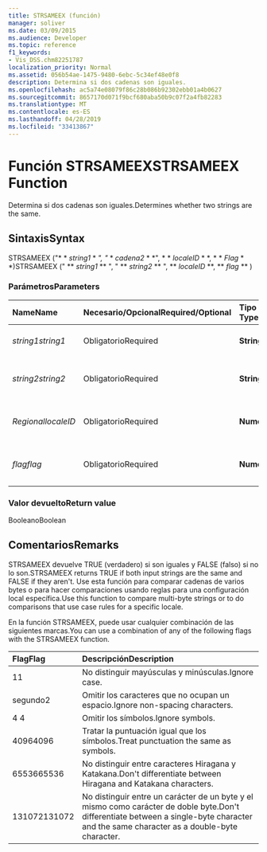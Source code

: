 ```yaml
---
title: STRSAMEEX (función)
manager: soliver
ms.date: 03/09/2015
ms.audience: Developer
ms.topic: reference
f1_keywords:
- Vis_DSS.chm82251787
localization_priority: Normal
ms.assetid: 056b54ae-1475-9480-6ebc-5c34ef48e0f8
description: Determina si dos cadenas son iguales.
ms.openlocfilehash: ac5a74e08079f86c28b086b92302ebb01a4b0627
ms.sourcegitcommit: 8657170d071f9bcf680aba50b9c07f2a4fb82283
ms.translationtype: MT
ms.contentlocale: es-ES
ms.lasthandoff: 04/28/2019
ms.locfileid: "33413867"
---
```

# <a name="strsameex-function"></a><span data-ttu-id="f2f1d-103">Función STRSAMEEX</span><span class="sxs-lookup"><span data-stu-id="f2f1d-103">STRSAMEEX Function</span></span>

<span data-ttu-id="f2f1d-104">Determina si dos cadenas son iguales.</span><span class="sxs-lookup"><span data-stu-id="f2f1d-104">Determines whether two strings are the same.</span></span>
  
## <a name="syntax"></a><span data-ttu-id="f2f1d-105">Sintaxis</span><span class="sxs-lookup"><span data-stu-id="f2f1d-105">Syntax</span></span>

<span data-ttu-id="f2f1d-106">STRSAMEEX ("\* \* *string1* \* *", "* \* *cadena2* \* \*", \* \* *localeID* \* \*, \* \* *Flag* \* \*)</span><span class="sxs-lookup"><span data-stu-id="f2f1d-106">STRSAMEEX (" \*\* *string1* \*\* ", " \*\* *string2* \*\* ", \*\* *localeID* \*\*, \*\* *flag* \*\* )</span></span> 
  
### <a name="parameters"></a><span data-ttu-id="f2f1d-107">Parámetros</span><span class="sxs-lookup"><span data-stu-id="f2f1d-107">Parameters</span></span>

|<span data-ttu-id="f2f1d-108">**Name**</span><span class="sxs-lookup"><span data-stu-id="f2f1d-108">**Name**</span></span>|<span data-ttu-id="f2f1d-109">**Necesario/Opcional**</span><span class="sxs-lookup"><span data-stu-id="f2f1d-109">**Required/Optional**</span></span>|<span data-ttu-id="f2f1d-110">**Tipo de datos**</span><span class="sxs-lookup"><span data-stu-id="f2f1d-110">**Data Type**</span></span>|<span data-ttu-id="f2f1d-111">**Descripción**</span><span class="sxs-lookup"><span data-stu-id="f2f1d-111">**Description**</span></span>|
|:-----|:-----|:-----|:-----|
| <span data-ttu-id="f2f1d-112">_string1_</span><span class="sxs-lookup"><span data-stu-id="f2f1d-112">_string1_</span></span> <br/> |<span data-ttu-id="f2f1d-113">Obligatorio</span><span class="sxs-lookup"><span data-stu-id="f2f1d-113">Required</span></span>  <br/> |<span data-ttu-id="f2f1d-114">**String**</span><span class="sxs-lookup"><span data-stu-id="f2f1d-114">**String**</span></span> <br/> |<span data-ttu-id="f2f1d-115">La primera cadena de la comparación.</span><span class="sxs-lookup"><span data-stu-id="f2f1d-115">The first string to compare.</span></span>  <br/> |
| <span data-ttu-id="f2f1d-116">_string2_</span><span class="sxs-lookup"><span data-stu-id="f2f1d-116">_string2_</span></span> <br/> |<span data-ttu-id="f2f1d-117">Obligatorio</span><span class="sxs-lookup"><span data-stu-id="f2f1d-117">Required</span></span>  <br/> |<span data-ttu-id="f2f1d-118">**String**</span><span class="sxs-lookup"><span data-stu-id="f2f1d-118">**String**</span></span> <br/> | <span data-ttu-id="f2f1d-119">La segunda cadena de la comparación.</span><span class="sxs-lookup"><span data-stu-id="f2f1d-119">The second string to compare.</span></span>  <br/> |
| <span data-ttu-id="f2f1d-120">_Regional_</span><span class="sxs-lookup"><span data-stu-id="f2f1d-120">_localeID_</span></span> <br/> |<span data-ttu-id="f2f1d-121">Obligatorio</span><span class="sxs-lookup"><span data-stu-id="f2f1d-121">Required</span></span>  <br/> |<span data-ttu-id="f2f1d-122">**Numérico**</span><span class="sxs-lookup"><span data-stu-id="f2f1d-122">**Numeric**</span></span> <br/> |<span data-ttu-id="f2f1d-123">El código del identificador regional.</span><span class="sxs-lookup"><span data-stu-id="f2f1d-123">The locale ID code.</span></span>  <br/> |
| <span data-ttu-id="f2f1d-124">_flag_</span><span class="sxs-lookup"><span data-stu-id="f2f1d-124">_flag_</span></span> <br/> |<span data-ttu-id="f2f1d-125">Obligatorio</span><span class="sxs-lookup"><span data-stu-id="f2f1d-125">Required</span></span>  <br/> |<span data-ttu-id="f2f1d-126">**Numérico**</span><span class="sxs-lookup"><span data-stu-id="f2f1d-126">**Numeric**</span></span> <br/> | <span data-ttu-id="f2f1d-127">Un bit que especifica el tipo de comparación.</span><span class="sxs-lookup"><span data-stu-id="f2f1d-127">A bit that specifies the type of comparison.</span></span>  <br/> |
   
### <a name="return-value"></a><span data-ttu-id="f2f1d-128">Valor devuelto</span><span class="sxs-lookup"><span data-stu-id="f2f1d-128">Return value</span></span>

<span data-ttu-id="f2f1d-129">Booleano</span><span class="sxs-lookup"><span data-stu-id="f2f1d-129">Boolean</span></span>
  
## <a name="remarks"></a><span data-ttu-id="f2f1d-130">Comentarios</span><span class="sxs-lookup"><span data-stu-id="f2f1d-130">Remarks</span></span>

<span data-ttu-id="f2f1d-131">STRSAMEEX devuelve TRUE (verdadero) si son iguales y FALSE (falso) si no lo son.</span><span class="sxs-lookup"><span data-stu-id="f2f1d-131">STRSAMEEX returns TRUE if both input strings are the same and FALSE if they aren't.</span></span> <span data-ttu-id="f2f1d-132">Use esta función para comparar cadenas de varios bytes o para hacer comparaciones usando reglas para una configuración local específica.</span><span class="sxs-lookup"><span data-stu-id="f2f1d-132">Use this function to compare multi-byte strings or to do comparisons that use case rules for a specific locale.</span></span>
  
<span data-ttu-id="f2f1d-133">En la función STRSAMEEX, puede usar cualquier combinación de las siguientes marcas.</span><span class="sxs-lookup"><span data-stu-id="f2f1d-133">You can use a combination of any of the following flags with the STRSAMEEX function.</span></span>
  
|<span data-ttu-id="f2f1d-134">**Flag**</span><span class="sxs-lookup"><span data-stu-id="f2f1d-134">**Flag**</span></span>|<span data-ttu-id="f2f1d-135">**Descripción**</span><span class="sxs-lookup"><span data-stu-id="f2f1d-135">**Description**</span></span>|
|:-----|:-----|
|<span data-ttu-id="f2f1d-136">1</span><span class="sxs-lookup"><span data-stu-id="f2f1d-136">1</span></span>  <br/> |<span data-ttu-id="f2f1d-137">No distinguir mayúsculas y minúsculas.</span><span class="sxs-lookup"><span data-stu-id="f2f1d-137">Ignore case.</span></span>  <br/> |
|<span data-ttu-id="f2f1d-138">segundo</span><span class="sxs-lookup"><span data-stu-id="f2f1d-138">2</span></span>  <br/> |<span data-ttu-id="f2f1d-139">Omitir los caracteres que no ocupan un espacio.</span><span class="sxs-lookup"><span data-stu-id="f2f1d-139">Ignore non-spacing characters.</span></span>  <br/> |
|<span data-ttu-id="f2f1d-140">4 </span><span class="sxs-lookup"><span data-stu-id="f2f1d-140">4</span></span>  <br/> |<span data-ttu-id="f2f1d-141">Omitir los símbolos.</span><span class="sxs-lookup"><span data-stu-id="f2f1d-141">Ignore symbols.</span></span>  <br/> |
|<span data-ttu-id="f2f1d-142">4096</span><span class="sxs-lookup"><span data-stu-id="f2f1d-142">4096</span></span>  <br/> |<span data-ttu-id="f2f1d-143">Tratar la puntuación igual que los símbolos.</span><span class="sxs-lookup"><span data-stu-id="f2f1d-143">Treat punctuation the same as symbols.</span></span>  <br/> |
|<span data-ttu-id="f2f1d-144">65536</span><span class="sxs-lookup"><span data-stu-id="f2f1d-144">65536</span></span>  <br/> |<span data-ttu-id="f2f1d-145">No distinguir entre caracteres Hiragana y Katakana.</span><span class="sxs-lookup"><span data-stu-id="f2f1d-145">Don't differentiate between Hiragana and Katakana characters.</span></span>  <br/> |
|<span data-ttu-id="f2f1d-146">131072</span><span class="sxs-lookup"><span data-stu-id="f2f1d-146">131072</span></span>  <br/> |<span data-ttu-id="f2f1d-147">No distinguir entre un carácter de un byte y el mismo como carácter de doble byte.</span><span class="sxs-lookup"><span data-stu-id="f2f1d-147">Don't differentiate between a single-byte character and the same character as a double-byte character.</span></span>  <br/> |
   

